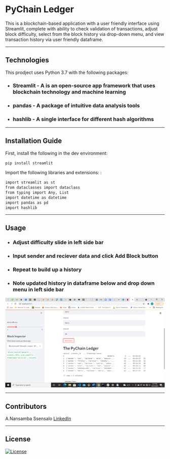 

# PyChain Ledger


This is a blockchain-based application with a user friendly interface using Streamlit, complete with ability to check validation of transactions, adjust block difficulty, select from the block history via drop-down menu, and view transaction history via user friendly dataframe. 

---

## Technologies

This prodject uses Python 3.7 with the following packages:
* ### **Streamlit** - A  is an open-source app framework that uses blockchain technology and machine learning
* ### **pandas** - A package of intuitive data analysis tools
* ### **hashlib** - A single interface for different hash algorithms 


---

## Installation Guide

First, install the following in the dev environment:
    
    pip install streamlit
    
    
Import the following libraries and extensions: :  
    
    import streamlit as st
    from dataclasses import dataclass
    from typing import Any, List
    import datetime as datetime
    import pandas as pd
    import hashlib
    
---

## Usage


* ### Adjust difficulty slide in left side bar
* ### Input sender and reciever data and click Add Block button
* ### Repeat to build up a history 
* ### Note updated history in dataframe below and drop down menu in left side bar


![SampleCode](https://github.com/nssensalo/Challenge_18/blob/main/Screenshot%20(182).png)


---

## Contributors

A.Nansamba Ssensalo
[LinkedIn](www.linkedin.com/in/a-nansamba-ssensalo)

---

## License

[![License](https://img.shields.io/badge/License-Boost%201.0-lightblue.svg)](https://www.boost.org/LICENSE_1_0.txt)
